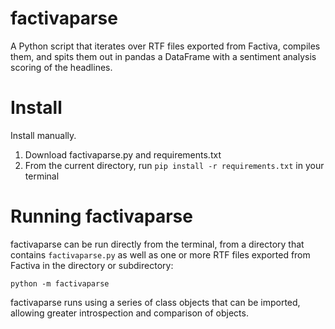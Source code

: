 # factivaparse
A Python script that iterates over RTF files exported from Factiva, compiles them, and spits them out in pandas a DataFrame with a sentiment analysis scoring of the headlines.

# Install
Install manually.

1. Download factivaparse.py and requirements.txt
2. From the current directory, run `pip install -r requirements.txt` in your terminal

# Running factivaparse
factivaparse can be run directly from the terminal, from a directory that contains `factivaparse.py` as well as one or more RTF files exported from Factiva in the directory or subdirectory:

  `python -m factivaparse`

factivaparse runs using a series of class objects that can be imported, allowing greater introspection and comparison of objects.
